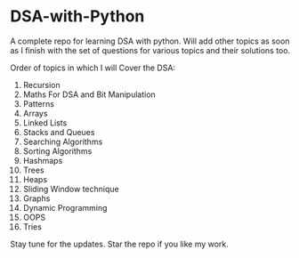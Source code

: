 # DSA-with-Python
A complete repo for learning DSA with python.
Will add other topics as soon as I finish with the set of questions for various topics and their solutions too.

Order of topics in which I will Cover the DSA: 

  1. Recursion
  2. Maths For DSA and Bit Manipulation
  3. Patterns
  4. Arrays
  5. Linked Lists
  6. Stacks and Queues
  7. Searching Algorithms
  8. Sorting Algorithms
  9. Hashmaps
  10. Trees
  11. Heaps
  12. Sliding Window technique
  13. Graphs
  14. Dynamic Programming
  15. OOPS
  16. Tries
 
 Stay tune for the updates.
 Star the repo if you like my work.
 
